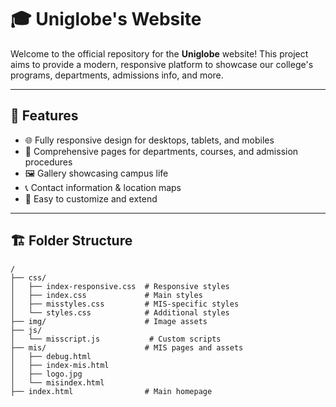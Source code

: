 # 🎓 Uniglobe's Website

Welcome to the official repository for the **Uniglobe** website! This project aims to provide a modern, responsive platform to showcase our college's programs, departments, admissions info, and more.

---

## 🚀 Features

- 🌐 Fully responsive design for desktops, tablets, and mobiles
- 📄 Comprehensive pages for departments, courses, and admission procedures
- 🖼️ Gallery showcasing campus life
- 📞 Contact information & location maps
- 🔧 Easy to customize and extend

---

## 🏗️ Folder Structure

```plaintext
/
├── css/
│   ├── index-responsive.css  # Responsive styles
│   ├── index.css             # Main styles
│   ├── misstyles.css         # MIS-specific styles
│   └── styles.css            # Additional styles
├── img/                      # Image assets
├── js/
│   └── misscript.js           # Custom scripts
├── mis/                      # MIS pages and assets
│   ├── debug.html
│   ├── index-mis.html
│   ├── logo.jpg
│   └── misindex.html
├── index.html                # Main homepage
